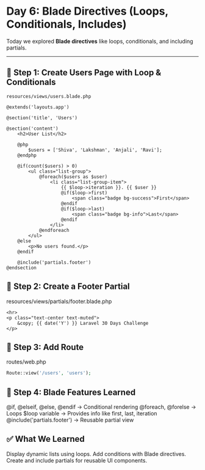 # Day 6: Blade Directives (Loops, Conditionals, Includes)

Today we explored **Blade directives** like loops, conditionals, and including partials.

---

## 🔹 Step 1: Create Users Page with Loop & Conditionals
`resources/views/users.blade.php`
```blade
@extends('layouts.app')

@section('title', 'Users')

@section('content')
    <h2>User List</h2>

    @php
        $users = ['Shiva', 'Lakshman', 'Anjali', 'Ravi'];
    @endphp

    @if(count($users) > 0)
        <ul class="list-group">
            @foreach($users as $user)
                <li class="list-group-item">
                    {{ $loop->iteration }}. {{ $user }}
                    @if($loop->first)
                        <span class="badge bg-success">First</span>
                    @endif
                    @if($loop->last)
                        <span class="badge bg-info">Last</span>
                    @endif
                </li>
            @endforeach
        </ul>
    @else
        <p>No users found.</p>
    @endif

    @include('partials.footer')
@endsection
```

## 🔹 Step 2: Create a Footer Partial
resources/views/partials/footer.blade.php
```blade
<hr>
<p class="text-center text-muted">
    &copy; {{ date('Y') }} Laravel 30 Days Challenge
</p>
```

## 🔹 Step 3: Add Route
routes/web.php
```php
Route::view('/users', 'users');
```

## 🔹 Step 4: Blade Features Learned

@if, @elseif, @else, @endif → Conditional rendering
@foreach, @forelse → Loops
$loop variable → Provides info like first, last, iteration
@include('partials.footer') → Reusable partial view


## ✅ What We Learned
Display dynamic lists using loops.
Add conditions with Blade directives.
Create and include partials for reusable UI components.